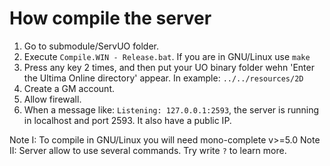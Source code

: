 # How compile the server

1. Go to submodule/ServUO folder.
2. Execute `Compile.WIN - Release.bat`. If you are in GNU/Linux use `make`
3. Press any key 2 times, and then put your UO binary folder wehn 'Enter the Ultima Online directory' appear. In example: `../../resources/2D`
4. Create a GM account.
5. Allow firewall.
6. When a message like: `Listening: 127.0.0.1:2593`, the server is running in localhost and port 2593. It also have a public IP.

Note I: To compile in GNU/Linux you will need mono-complete v>=5.0
Note II: Server allow to use several commands. Try write `?` to learn more.